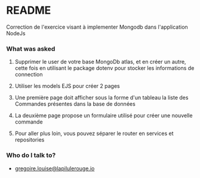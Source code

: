 # README #

Correction de l'exercice visant à implementer Mongodb dans l'application NodeJs

### What was asked ###

1. Supprimer le user de votre base MongoDb atlas, et en créer un autre, cette fois en utilisant le package dotenv pour stocker les informations de connection

2. Utiliser les models EJS pour créer 2 pages

3. Une première page doit afficher sous la forme d'un tableau la liste des Commandes présentes dans la base de données

4. La deuxième page propose un formulaire utilisé pour créer une nouvelle commande

5. Pour aller plus loin, vous pouvez séparer le router en services et repositories

### Who do I talk to? ###

* gregoire.louise@lapilulerouge.io